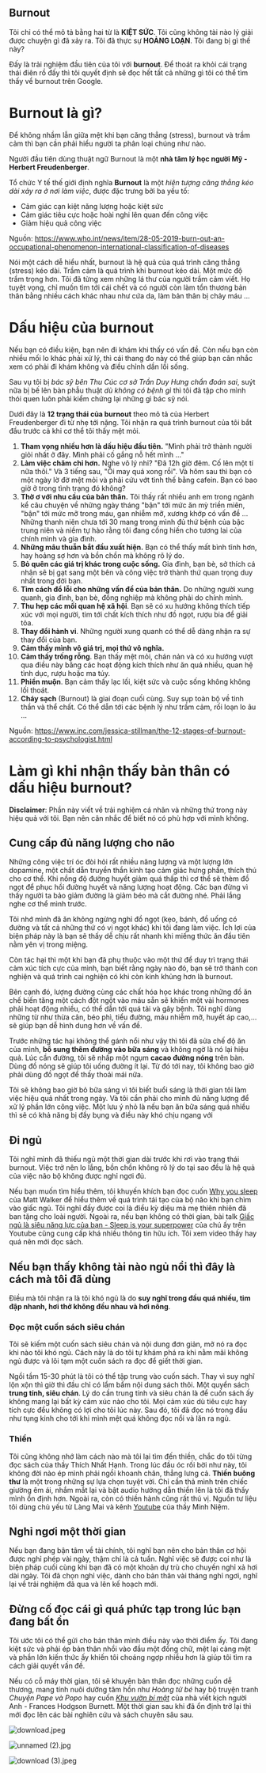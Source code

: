 ## Burnout

Tôi chỉ có thể mô tả bằng hai từ là **KIỆT SỨC**. Tôi cũng không tài nào lý giải được chuyện gì đã xảy ra. Tôi đã thực sự **HOẢNG LOẠN**. Tôi đang bị gì thế này? 

Đấy là trải nghiệm đầu tiên của tôi với **burnout**. Để thoát ra khỏi cái trạng thái điên rồ đấy thì tôi quyết định sẽ đọc hết tất cả những gì tôi có thể tìm thấy về burnout trên Google.

# Burnout là gì?

Để không nhầm lẫn giữa mệt khi bạn căng thẳng (stress), burnout và trầm cảm thì bạn cần phải hiểu người ta phân loại chúng như nào.

Người đầu tiên dùng thuật ngữ Burnout là một **nhà tâm lý học người Mỹ - Herbert Freudenberger**.

Tổ chức Y tế thế giới định nghĩa **Burnout** là một *hiện tượng căng thẳng kéo dài xảy ra ở nơi làm việc*, được đặc trưng bởi ba yếu tố:

- Cảm giác cạn kiệt năng lượng hoặc kiệt sức
- Cảm giác tiêu cực hoặc hoài nghi lên quan đến công việc
- Giảm hiệu quả công việc

Nguồn: https://www.who.int/news/item/28-05-2019-burn-out-an-occupational-phenomenon-international-classification-of-diseases

Nói một cách dễ hiểu nhất, burnout là hệ quả của quá trình căng thẳng (stress) kéo dài. Trầm cảm là quá trình khi burnout kéo dài. Một mức độ trầm trọng hơn. Tôi đã từng xem những lá thư của người trầm cảm viết. Họ tuyệt vọng, chỉ muốn tìm tới cái chết và có người còn làm tổn thương bản thân bằng nhiều cách khác nhau như cứa da, làm bản thân bị chảy máu ...
 
# Dấu hiệu của burnout

Nếu bạn có điều kiện, bạn nên đi khám khi thấy có vấn đề. Còn nếu bạn còn nhiều mối lo khác phải xử lý, thì cái thang đo này có thể giúp bạn cân nhắc xem có phải đi khám không và điều chỉnh dần lối sống. 

Sau vụ tôi bị *bác sỹ bên Thu Cúc cơ sở Trần Duy Hưng chẩn đoán sai*, suýt nữa bị bế lên bàn phẫu thuật *dù không có bệnh gì* thì tôi đã tập cho mình thói quen luôn phải kiểm chứng lại những gì bác sỹ nói.

Dưới đây là **12 trạng thái của burnout** theo mô tả của Herbert Freudenberger đi từ nhẹ tới nặng. Tôi nhận ra quá trình burnout của tôi bắt đầu trước cả khi cơ thể tôi thấy mệt mỏi.

1. **Tham vọng nhiều hơn là dấu hiệu đầu tiên.** "Mình phải trở thành người giỏi nhất ở đây. Mình phải cố gắng nỗ hết mình ..."
2. **Làm việc chăm chỉ hơn.** Nghe vô lý nhỉ? "Đã 12h giờ đêm. Cố lên một tí nữa thôi." Và 3 tiếng sau, "Ôi may quá xong rồi". Và hôm sau thì bạn có một ngày lờ đờ mệt mỏi và phải cứu vớt tình thế bằng cafein. Bạn có bao giờ ở trong tình trạng đó không?
3. **Thờ ơ với nhu cầu của bản thân.** Tôi thấy rất nhiều anh em trong ngành kể câu chuyện về những ngày tháng "bận" tới mức ăn mỳ triền miên, "bận" tới mức mỡ trong máu, gan nhiễm mỡ, xương khớp có vấn đề ... Những thanh niên chưa tới 30 mang trong mình đủ thứ bệnh của bậc trung niên và niềm tự hào rằng tôi đang cống hiến cho tương lai của chính mình và gia đình.
4. **Những mâu thuẫn bắt đầu xuất hiện.** Bạn có thể thấy mất bình tĩnh hơn, hay hoảng sợ hơn và bồn chồn mà không rõ lý do.
5. **Bỏ quên các giá trị khác trong cuộc sống.** Gia đình, bạn bè, sở thích cá nhân sẽ bị gạt sang một bên và công việc trở thành thứ quan trọng duy nhất trong đời bạn.
6. **Tìm cách đổ lỗi cho những vấn đề của bản thân.** Do những người xung quanh, gia đình, bạn bè, đồng nghiệp mà không phải do chính mình.
7. **Thu hẹp các mối quan hệ xã hội**. Bạn sẽ có xu hướng không thích tiếp xúc với mọi người, tim tới chất kích thích như đồ ngọt, rượu bia để giải tỏa.
8. **Thay đổi hành vi**. Những người xung quanh có thể dễ dàng nhận ra sự thay đổi của bạn.
9. **Cảm thấy mình vô giá trị, mọi thứ vô nghĩa.**
10. **Cảm thấy trống rỗng**. Bạn thấy mệt mỏi, chán nản và có xu hướng vượt qua điều này bằng các hoạt động kích thích như ăn quá nhiều, quan hệ tình dục, rượu hoặc ma túy.
11. **Phiền muộn**. Bạn cảm thấy lạc lối, kiệt sức và cuộc sống không không lối thoát.
12. **Cháy sạch** (Burnout) là giai đoạn cuối cùng. Suy sụp toàn bộ về tinh thần và thể chất. Có thể dẫn tới các bệnh lý như trầm cảm, rối loạn lo âu ...

Nguồn: https://www.inc.com/jessica-stillman/the-12-stages-of-burnout-according-to-psychologist.html

# Làm gì khi nhận thấy bản thân có dấu hiệu burnout?

**Disclaimer**: Phần này viết về trải nghiệm cá nhân và những thứ trong này hiệu quả với tôi. Bạn nên cân nhắc để biết nó có phù hợp với mình không.

## Cung cấp đủ năng lượng cho não

Những công việc trí óc đòi hỏi rất nhiều năng lượng và một lượng lớn dopamine, một chất dẫn truyền thần kinh tạo cảm giác hưng phấn, thích thú cho cơ thể. Khi nồng độ đường huyết giảm quá thấp thì cơ thể sẽ thèm đồ ngọt để phục hồi đường huyết và năng lượng hoạt động. Các bạn đừng vì thấy người ta bảo giảm đường là giảm béo mà cắt đường nhé. Phải lắng nghe cơ thể mình trước.

Tôi nhớ mình đã ăn không ngừng nghỉ đồ ngọt (kẹo, bánh, đồ uống có đường và tất cả những thứ có vị ngọt khác) khi tôi đang làm việc. Ích lợi của biện pháp này là bạn sẽ thấy dễ chịu rất nhanh khi miếng thức ăn đầu tiên nằm yên vị trong miệng.

Còn tác hại thì một khi bạn đã phụ thuộc vào một thứ để duy trì trạng thái cảm xúc tích cực của mình, bạn biết rằng ngày nào đó, bạn sẽ trở thành con nghiện và quá trình cai nghiện có khi còn kinh khủng hơn là burnout. 

Bên cạnh đó, lượng đường cùng các chất hóa học khác trong những đồ ăn chế biến tăng một cách đột ngột vào máu sẵn sẽ khiến một vài hormones phải hoạt động nhiều, có thể dẫn tới quá tải và gây bệnh. Tôi nghĩ dùng những từ như thừa cân, béo phì, tiểu đường, máu nhiễm mỡ, huyết áp cao,... sẽ giúp bạn dễ hình dung hơn về vấn đề.

Trước những tác hại không thể gánh nổi như vậy thì tôi đã sửa chế độ ăn của mình, **bổ sung thêm đường vào bữa sáng** và không ngờ là nó lại hiệu quả. Lúc cần đường, tôi sẽ nhấp một ngụm **cacao đường nóng** trên bàn. Dùng đồ nóng sẽ giúp tôi uống đường ít lại. Từ đó tới nay, tôi không bao giờ phải dùng đồ ngọt để thấy thoải mái nữa.

Tôi sẽ không bao giờ bỏ bữa sáng vì tôi biết buổi sáng là thời gian tôi làm việc hiệu quả nhất trong ngày. Và tôi cần phải cho mình đủ năng lượng để xử lý phần lớn công việc. Một lưu ý nhỏ là nếu bạn ăn bữa sáng quá nhiều thì sẽ có khả năng bị đầy bụng và điều này khó chịu ngang với 

## Đi ngủ

Tôi nghĩ mình đã thiếu ngủ một thời gian dài trước khi rơi vào trạng thái burnout. Việc trở nên lo lắng, bồn chồn không rõ lý do tại sao đều là hệ quả của việc não bộ không được nghỉ ngơi đủ.

Nếu bạn muốn tìm hiểu thêm, tôi khuyến khích bạn đọc cuốn [Why you sleep](https://www.goodreads.com/book/show/34466963-why-we-sleep) của Matt Walker để hiểu thêm về quá trình tái tạo của bộ não khi bạn chìm vào giấc ngủ. Tôi nghĩ đấy được coi là điều kỳ diệu mà mẹ thiên nhiên đã ban tặng cho loài người. Ngoài ra, nếu bạn không có thời gian, bài talk [Giấc ngủ là siêu năng lực của bạn - Sleep is your superpower](https://www.youtube.com/watch?v=5MuIMqhT8DM) của chú ấy trên Youtube cũng cung cấp khá nhiều thông tin hữu ích. Tôi xem video thấy hay quá nên mới đọc sách.

## Nếu bạn thấy không tài nào ngủ nổi thì đây là cách mà tôi đã dùng

Điều mà tôi nhận ra là tôi khó ngủ là do **suy nghĩ trong đầu quá nhiều, tim đập nhanh, hơi thở không đều nhau và hơi nông**. 

### Đọc một cuốn sách siêu chán

Tôi sẽ kiếm một cuốn sách siêu chán và nội dung đơn giản, mở nó ra đọc khi nào tôi khó ngủ. Cách này là do tôi tự khám phá ra khi nằm mãi không ngủ được và lôi tạm một cuốn sách ra đọc để giết thời gian. 

Ngồi tầm 15-30 phút là tôi có thể tập trung vào cuốn sách. Thay vì suy nghĩ lộn xộn thì giờ thì đầu chỉ có lẩm bẩm nội dung sách thôi. Một quyển sách **trung tính, siêu chán**. Lý do cần trung tính và siêu chán là để cuốn sách ấy không mang lại bất kỳ cảm xúc nào cho tôi. Mọi cảm xúc dù tiêu cực hay tích cực đều không có lợi cho tôi lúc này. Sau đó, tôi đã đọc nó trong đầu như tụng kinh cho tới khi mình mệt quá không đọc nổi và lăn ra ngủ.

### Thiền

Tôi cũng không nhớ làm cách nào mà tôi lại tìm đến thiền, chắc do tôi từng đọc sách của thầy Thích Nhất Hạnh. Trong lúc đầu óc rối bời như này, tôi không đời nào ép mình phải ngồi khoanh chân, thẳng lưng cả. **Thiền buông thư** là một trong những sự lựa chọn tuyệt vời. Chỉ cần thả mình trên chiếc giường êm ái, nhắm mắt lại và bật audio hướng dẫn thiền lên là tôi đã thấy mình ổn định hơn. Ngoài ra, còn có thiền hành cũng rất thú vị. Nguồn tư liệu tôi dùng chủ yếu từ Làng Mai và kênh [Youtube](https://www.youtube.com/channel/UComQ5oE9MzuGrjfA0DAdmBg) của thầy Minh Niệm.

## Nghỉ ngơi một thời gian

Nếu bạn đang bận tâm về tài chính, tôi nghĩ bạn nên cho bản thân cơ hội được nghỉ phép vài ngày, thậm chí là cả tuần. Nghỉ việc sẽ được coi như là biện pháp cuối cùng khi bạn đã có một khoản dự trù cho chuyến nghỉ xả hơi dài ngày. Tôi đã chọn nghỉ việc, dành cho bản thân vài tháng nghỉ ngơi, nghĩ lại về trải nghiệm đã qua và lên kế hoạch mới.

## Đừng cố đọc cái gì quá phức tạp trong lúc bạn đang bất ổn

Tôi ước tôi có thể gửi cho bản thân mình điều này vào thời điểm ấy. Tôi đang kiệt sức và phải ép bản thân nhồi vào đầu một đống chữ, mệt lại càng mệt và phần lớn kiến thức ấy khiến tôi choáng ngợp nhiều hơn là giúp tôi tìm ra cách giải quyết vấn đề. 

Nếu có cỗ máy thời gian, tôi sẽ khuyên bản thân đọc những cuốn dễ thương, mang tính nuôi dưỡng tâm hồn như *Hoàng tử bé* hay bộ truyện tranh *Chuyện Pape và Popo* hay cuốn *[Khu vườn bí mật](https://www.goodreads.com/vi/book/show/2998.The_Secret_Garden)* của nhà viết kịch người Anh - Frances Hodgson Burnett. Một thời gian sau khi đã ổn định trở lại thì mới đọc lên các bài nghiên cứu và sách chuyên sâu sau. 

![download.jpeg](https://cdn.hashnode.com/res/hashnode/image/upload/v1639681322661/EYSbbSYDv.jpeg)

![unnamed (2).jpg](https://cdn.hashnode.com/res/hashnode/image/upload/v1639681340899/lfcpEws0W.jpeg)

![download (3).jpeg](https://cdn.hashnode.com/res/hashnode/image/upload/v1639681408947/8iclgLIkp.jpeg)
